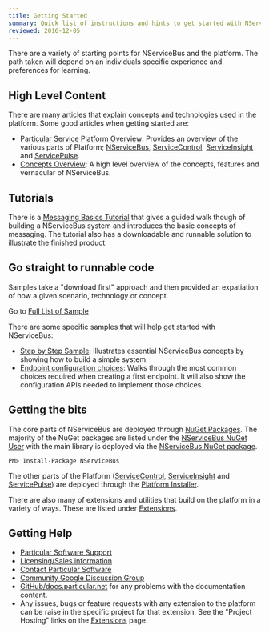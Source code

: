 ```yaml
---
title: Getting Started
summary: Quick list of instructions and hints to get started with NServiceBus and the Particular Service Platform
reviewed: 2016-12-05
---
```


There are a variety of starting points for NServiceBus and the platform. The path taken will depend on an individuals specific experience and preferences for learning.


## High Level Content

There are many articles that explain concepts and technologies used in the platform. Some good articles when getting started are:

 * [Particular Service Platform Overview](/platform/): Provides an overview of the various parts of Platform; [NServiceBus](/nservicebus/), [ServiceControl](/servicecontrol/), [ServiceInsight](/serviceinsight/) and [ServicePulse](/servicepulse/).
 * [Concepts Overview](/nservicebus/concept-overview.md): A high level overview of the concepts, features and vernacular of NServiceBus.


## Tutorials

There is a [Messaging Basics Tutorial](/tutorials/nservicebus-101/) that gives a guided walk though of building a NServiceBus system and introduces the basic concepts of messaging. The tutorial also has a downloadable and runnable solution to illustrate the finished product.


## Go straight to runnable code

Samples take a "download first" approach and then provided an expatiation of how a given scenario, technology or concept.

Go to [Full List of Sample](/samples/)

There are some specific samples that will help get started with NServiceBus:

 * [Step by Step Sample](/samples/step-by-step/): Illustrates essential NServiceBus concepts by showing how to build a simple system
 * [Endpoint configuration choices](/samples/endpoint-configuration/): Walks through the most common choices required when creating a first endpoint. It will also show the configuration APIs needed to implement those choices.


## Getting the bits

The core parts of NServiceBus are deployed through [NuGet Packages](https://www.nuget.org). The majority of the NuGet packages are listed under the [NServiceBus NuGet User](https://www.nuget.org/profiles/nservicebus) with the main library is deployed via the [NServiceBus NuGet package](https://www.nuget.org/packages/NServiceBus/).

```no-highlight
PM> Install-Package NServiceBus
```

The other parts of the Platform ([ServiceControl](/servicecontrol/), [ServiceInsight](/serviceinsight/) and [ServicePulse](/servicepulse/)) are deployed through the [Platform Installer](/platform/installer/).

There are also many of extensions and utilities that build on the platform in a variety of ways. These are listed under [Extensions](/components/).


## Getting Help

 * [Particular Software Support](https://particular.net/support)
 * [Licensing/Sales information](https://particular.net/licensing)
 * [Contact Particular Software](https://particular.net/contactus)
 * [Community Google Discussion Group](https://groups.google.com/d/forum/particularsoftware)
 * [GitHub/docs.particular.net](https://github.com/Particular/docs.particular.net) for any problems with the documentation content.
 * Any issues, bugs or feature requests with any extension to the platform can be raise in the specific project for that extension. See the "Project Hosting" links on the [Extensions](/components/) page.
